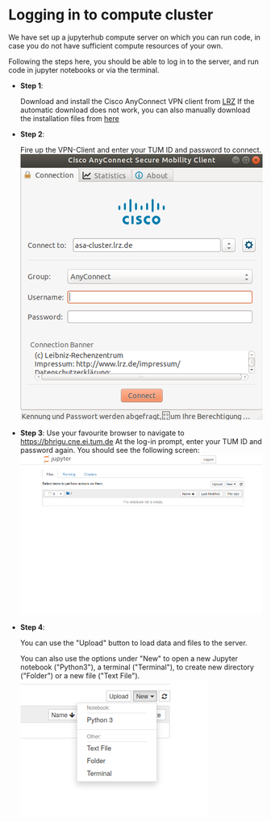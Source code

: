 # Logging in to compute cluster
  
  We have set up a jupyterhub compute server on which you can run code, in case you do not have sufficient compute resources of your own.
  
  Following the steps here, you should be able to log in to the server, and run code in jupyter notebooks or via the terminal.
  
  * **Step 1**:
  
    Download and install the Cisco AnyConnect VPN client from [LRZ](https://www.lrz.de/services/netz/mobil/vpn_en/anyconnect_en/)
    If the automatic download does not work, you can also manually download the installation files from [here](https://www.lrz.de/services/netz/mobil/vpnclient/)
    
    
  * **Step 2**:
    
    Fire up the VPN-Client and enter your TUM ID and password to connect.
    ![ ](images/vpn.png)
    
    
  * **Step 3**:
    Use your favourite browser to navigate to https://bhrigu.cne.ei.tum.de
    At the log-in prompt, enter your TUM ID and password again.
    You should see the following screen:
    ![ ](images/jupyterhub.png)
    
    
  * **Step 4**:
  
    You can use the "Upload" button to load data and files to the server.
    
    You can also use the options under "New" to open a new Jupyter notebook ("Python3"), a terminal ("Terminal"), to create new directory ("Folder") or a new file ("Text File").
    ![ ](images/newoptions.png)
    
